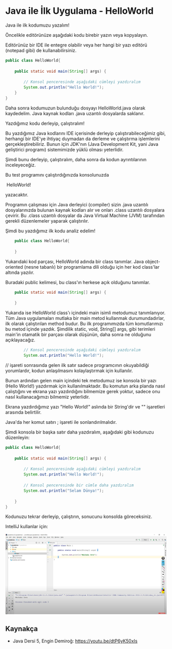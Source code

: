# Java ile İlk Uygulama - HelloWorld



Java ile ilk kodumuzu yazalım!



Öncelikle editörünüze aşağıdaki kodu birebir yazın veya kopyalayın. 

Editörünüz bir IDE ile entegre olabilir veya her hangi bir yazı editörü (notepad gibi) de kullanabilirsiniz. 



```java
public class HelloWorld{

	public static void main(String[] args) {
        
        // Konsol penceresinde aşağıdaki cümleyi yazdıralım
    	System.out.println("Hello World!");    
    }
}
```



Daha sonra kodumuzun bulunduğu dosyayı HelloWorld.java olarak kaydedelim. Java kaynak kodları .java uzantılı dosyalarda saklanır.



Yazdığımız kodu derleyip, çalıştıralım!

Bu yazdığımız Java kodlarını IDE içerisinde derleyip çalıştırabileceğimiz gibi, herhangi bir IDE'ye ihtiyaç duymadan da derleme ve çalıştırma işlemlerini gerçekleştirebiliriz. Bunun için JDK'nın (Java Development Kit, yani Java geliştirici programı) sistemimizde yüklü olması yeterlidir.



Şimdi bunu derleyip, çalıştıralım, daha sonra da kodun ayrıntılarının inceleyeceğiz.



Bu test programını çalıştırdığınızda konsolunuzda 

​	HelloWorld! 

yazacaktır.



Programın çalışması için Java derleyici (compiler) sizin .java uzantılı dosyalarınızda bulunan kaynak kodları alır ve onları .class uzantılı dosyalara çevirir. Bu .class uzantılı dosyalar da Java Virtual Machine (JVM) tarafından gerekli düzenlemeler yaparak çalıştırılır. 



Şimdi bu yazdığımız ilk kodu analiz edelim!

```java
    public class HelloWorld{
        
    }
```

Yukarıdaki kod parçası, HelloWorld adında bir class tanımlar. Java object-oriented (nesne tabanlı) bir programlama dili olduğu için her kod class'lar altında yazılır.

Buradaki public kelimesi, bu class'ın herkese açık olduğunu tanımlar.



```java
	public static void main(String[] args) {
        
    }
```

Yukarıda ise HelloWorld class'ı içindeki main isimli metodumuz tanımlanıyor. Tüm Java uygulamaları mutlaka bir main metod kullanmak durumundadırlar, ilk olarak çalıştırılan method budur. Bu ilk programımızda tüm komutlarımızı bu metod içinde yazdık. Şimdilik static, void, String[] args, gibi terimleri main'in otamatik bir parçası olarak düşünün, daha sonra ne olduğunu açıklayacağız.



```java
        // Konsol penceresinde aşağıdaki cümleyi yazdıralım
    	System.out.println("Hello World!");    
```



// işareti sonrasında gelen ilk satır sadece programcının okuyabildiği yorumlardır, kodun anlaşılmasını kolaylaştırmak için kullanılır.

Bunun ardından gelen main içindeki tek metodumuz ise konsola bir yazı (Hello World!) yazdırmak için kullanılmaktadır. Bu komutun arka planda nasıl çalıştığını ve ekrana yazı yazdırdığını bilmemize gerek yoktur, sadece onu nasıl kullanacağımızı bilmemiz yeterlidir.   

Ekrana yazdırdığımız yazı "Hello World!" aslında bir String'dir ve "" işaretleri arasında belirtilir.

Java'da her komut satırı ; işareti ile sonlandırılmalıdır. 



Şimdi konsola bir başka satır daha yazdıralım, aşağıdaki gibi kodunuzu düzenleyin:



```java
public class HelloWorld{

	public static void main(String[] args) {
        
        // Konsol penceresinde aşağıdaki cümleyi yazdıralım
    	System.out.println("Hello World!");
        
        // Konsol penceresinde bir cümle daha yazdıralım
    	System.out.println("Selam Dünya!");
        
    }
}
```



Kodunuzu tekrar derleyip, çalıştırın, sonucunu konsolda göreceksiniz.



IntelliJ kullanlar için:

[![ilk-kod](figures/img001.png)](https://youtu.be/dtP6yK50xIs)







## Kaynakça

* Java Dersi 5, Engin Demiroğ: https://youtu.be/dtP6yK50xIs

